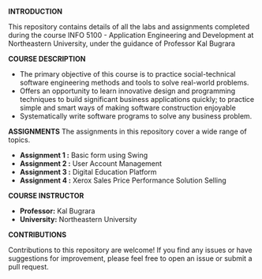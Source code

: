 **INTRODUCTION**

This repository contains details of all the labs and assignments completed during the course INFO 5100 - Application Engineering and Development at Northeastern University, under the guidance of Professor Kal Bugrara

**COURSE DESCRIPTION**

- The primary objective of this course is to practice social-technical software engineering methods and tools to solve real-world problems. 
- Offers an opportunity to learn innovative design and programming techniques to build significant business applications quickly; to practice simple and smart ways of making software construction enjoyable
- Systematically write software programs to solve any business problem.

**ASSIGNMENTS**
The assignments in this repository cover a wide range of topics.

- **Assignment 1 :** Basic form using Swing
- **Assignment 2 :** User Account Management
- **Assignment 3 :** Digital Education Platform
- **Assignment 4 :** Xerox Sales Price Performance Solution Selling
  
**COURSE INSTRUCTOR**

- **Professor:** Kal Bugrara
- **University:** Northeastern University

**CONTRIBUTIONS**

Contributions to this repository are welcome! If you find any issues or have suggestions for improvement, please feel free to open an issue or submit a pull request.
